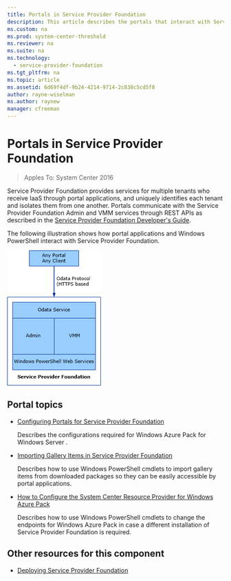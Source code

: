 ```yaml
---
title: Portals in Service Provider Foundation
description: This article describes the portals that interact with Service Provider Foundation
ms.custom: na
ms.prod: system-center-threshold
ms.reviewer: na
ms.suite: na
ms.technology:
  - service-provider-foundation
ms.tgt_pltfrm: na
ms.topic: article
ms.assetid: 6d69f4df-9b24-4214-9714-2c838c5cd5f8
author: rayne-wiselman
ms.author: raynew
manager: cfreeman
---
```

# Portals in Service Provider Foundation
>Apples To: System Center 2016

Service Provider Foundation provides services for multiple tenants who receive IaaS through portal applications, and uniquely identifies each tenant and isolates them from one another. Portals communicate with the Service Provider Foundation Admin and VMM services through REST APIs as described in the [Service Provider Foundation Developer's Guide](http://go.microsoft.com/fwlink/p/?LinkID=263700).  

The following illustration shows how portal applications and Windows PowerShell interact with Service Provider Foundation.  

![Shows portals to Service Provider Foundation](../media/orch2016_spf_portals.png)  

## Portal topics  

-   [Configuring Portals for Service Provider Foundation](../Deploy/Configuring-Portals-for-Service-Provider-Foundation.md)  

    Describes the configurations required for Windows Azure Pack for Windows Server .  

-   [Importing Gallery Items in Service Provider Foundation](../Manage/Importing-Gallery-Items.md)  

    Describes how to use Windows PowerShell cmdlets to import gallery items from downloaded packages so they can be easily accessible by portal applications.  

-   [How to Configure the System Center Resource Provider for Windows Azure Pack](../Manage/How-to-Configure-the-System-Center-Resource-Provider-for-Windows-Azure-Pack.md)  

    Describes how to use Windows PowerShell cmdlets to change the endpoints for Windows Azure Pack in case a different installation of Service Provider Foundation is required.  

## Other resources for this component     

-   [Deploying Service Provider Foundation](../Deploy/Deploying-Service-Provider-Foundation.md)  
